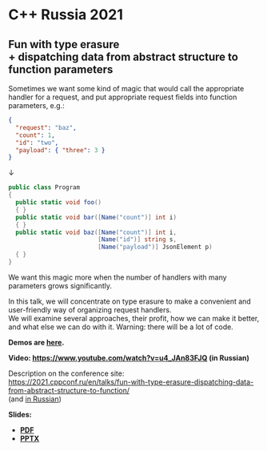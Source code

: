 # C++ Russia 2021

## Fun with type erasure<br>+ dispatching data from abstract structure to function parameters

Sometimes we want some kind of magic that would call the appropriate handler for a request, and put appropriate request fields into function parameters, e.g.:
```json
{
  "request": "baz",
  "count": 1,
  "id": "two",
  "payload": { "three": 3 }
}
```
↓
```cs
public class Program
{
  public static void foo()
  { }
  public static void bar([Name("count")] int i)
  { }
  public static void baz([Name("count")] int i,
                         [Name("id")] string s,
                         [Name("payload")] JsonElement p)
  { }
} 
```
We want this magic more when the number of handlers with many parameters grows significantly.

In this talk, we will concentrate on type erasure to make a convenient and user-friendly way of organizing request handlers.\
We will examine several approaches, their profit, how we can make it better, and what else we can do with it. Warning: there will be a lot of code.

**Demos are [here](demo.md).**

**Video: [https://www.youtube.com/<wbr>watch?v=u4_JAn83FJQ](https://www.youtube.com/watch?v=u4_JAn83FJQ) (in Russian)**

Description on the conference site:\
[https://2021.cppconf.ru/<wbr>en/<wbr>talks/<wbr>fun-with-type-erasure-dispatching-data-from-abstract-structure-to-function/](https://2021.cppconf.ru/en/talks/fun-with-type-erasure-dispatching-data-from-abstract-structure-to-function/)\
(and [in Russian](https://2021.cppconf.ru/talks/fun-with-type-erasure-dispatching-data-from-abstract-structure-to-function/))

**Slides:**
* **[PDF](Fun%20with%20type%20erasure+dispatching%20data%20from%20abstract%20structure%20to%20function%20parameters.pdf)**
* **[PPTX](Fun%20with%20type%20erasure+dispatching%20data%20from%20abstract%20structure%20to%20function%20parameters.pptx)**
